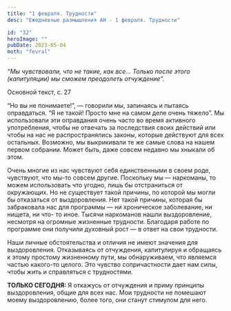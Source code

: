 ```yaml
---
title: "1 февраля. Трудности"
desc: "Ежедневные размышления АН - 1 февраля. Трудности"

id: "32"
heroImage: ""
pubDate: 2023-05-04
moth: "fevral"
---
```


_“Мы чувствовали, что не такие, как все… Только после этого (капитуляции) мы
сможем преодолеть отчуждение”._

Основной текст, с. 27

“Но вы не понимаете!”, — говорили мы, запинаясь и пытаясь оправдаться. “Я не
такой! Просто мне на самом деле очень тяжело”. Мы использовали эти оправдания
очень часто во время активного употребления, чтобы не отвечать за последствия
своих действий или чтобы на нас не распространялись законы, которые действуют
для всех остальных. Возможно, мы выкрикивали те же самые слова на нашем первом
собрании. Может быть, даже совсем недавно мы хныкали об этом.

Очень многие из нас чувствуют себя единственными в своем роде, чувствуют, что
мы-то совсем другие. Поскольку мы — наркоманы, то можем использовать что
угодно, лишь бы отстраниться от окружающих. Но не существует такой причины, по
которой мы могли бы отказаться от выздоровления. Нет такой причины, которая бы
забраковала нас для программы — ни хроническое заболевание, ни нищета, ни что-
то иное. Тысячи наркоманов нашли выздоровление, несмотря на огромные жизненные
трудности. Благодаря работе по программе они получили духовный рост — в ответ
на свои трудности.

Наши личные обстоятельства и отличия не имеют значения для выздоровления.
Отказываясь от отчуждения, капитулируя и обращаясь к этому простому жизненному
пути, мы обнаруживаем, что являемся частью какого-то целого. Это чувство
сопричастности дает нам силы, чтобы жить и справляться с трудностями.

**ТОЛЬКО СЕГОДНЯ:** Я откажусь от отчуждения и приму принципы выздоровления,
общие для всех нас. Мои трудности не помешают моему выздоровлению, более того,
они станут стимулом для него.
